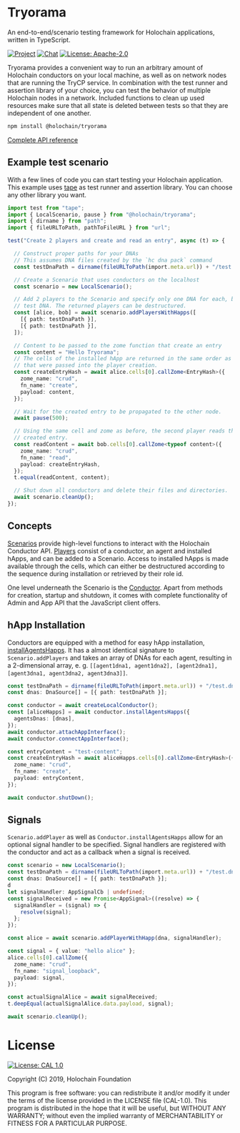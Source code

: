 # Tryorama

An end-to-end/scenario testing framework for Holochain applications, written in
TypeScript.

[![Project](https://img.shields.io/badge/project-holochain-blue.svg?style=flat-square)](http://holochain.org/)
[![Chat](https://img.shields.io/badge/chat-chat%2eholochain%2enet-blue.svg?style=flat-square)](https://chat.holochain.net)
[![License: Apache-2.0](https://img.shields.io/badge/License-Apache%202.0-blue.svg)](https://www.apache.org/licenses/LICENSE-2.0)

Tryorama provides a convenient way to run an arbitrary amount of Holochain
conductors on your local machine, as well as on network nodes that are running
the TryCP service. In combination with the test runner and assertion library of
your choice, you can test the behavior of multiple Holochain nodes in a
network. Included functions to clean up used resources make sure that all state
is deleted between tests so that they are independent of one another.

```sh
npm install @holochain/tryorama
```

[Complete API reference](./docs/tryorama.md)

## Example test scenario

With a few lines of code you can start testing your Holochain application. This
example uses [tape](https://github.com/substack/tape) as test runner and
assertion library. You can choose any other library you want.

```typescript
import test from "tape";
import { LocalScenario, pause } from "@holochain/tryorama";
import { dirname } from "path";
import { fileURLToPath, pathToFileURL } from "url";

test("Create 2 players and create and read an entry", async (t) => {

  // Construct proper paths for your DNAs
  // This assumes DNA files created by the `hc dna pack` command
  const testDnaPath = dirname(fileURLToPath(import.meta.url)) + "/test.dna";

  // Create a Scenario that uses conductors on the localhost
  const scenario = new LocalScenario();

  // Add 2 players to the Scenario and specify only one DNA for each, being the
  // test DNA. The returned players can be destructured.
  const [alice, bob] = await scenario.addPlayersWithHapps([
    [{ path: testDnaPath }],
    [{ path: testDnaPath }],
  ]);

  // Content to be passed to the zome function that create an entry
  const content = "Hello Tryorama";
  // The cells of the installed hApp are returned in the same order as the DNAs
  // that were passed into the player creation.
  const createEntryHash = await alice.cells[0].callZome<EntryHash>({
    zome_name: "crud",
    fn_name: "create",
    payload: content,
  });

  // Wait for the created entry to be propagated to the other node.
  await pause(500);

  // Using the same cell and zome as before, the second player reads the
  // created entry.
  const readContent = await bob.cells[0].callZome<typeof content>({
    zome_name: "crud",
    fn_name: "read",
    payload: createEntryHash,
  });
  t.equal(readContent, content);

  // Shut down all conductors and delete their files and directories.
  await scenario.cleanUp();
});
```

## Concepts

[Scenarios](./docs/tryorama.scenario.md) provide high-level functions to
interact with the Holochain Conductor API. [Players](./docs/tryorama.player.md)
consist of a conductor, an agent and installed hApps, and can be added to a
Scenario. Access to installed hApps is made available through the cells,
which can either be destructured according to the sequence during installation
or retrieved by their role id.

One level underneath the Scenario is the
[Conductor](./docs/tryorama.localconductor.md). Apart from methods for
creation, startup and shutdown, it comes with complete functionality of Admin
and App API that the JavaScript client offers.

## hApp Installation

Conductors are equipped with a method for easy hApp installation,
[installAgentsHapps](./docs/tryorama.conductor.installagentshapps.md). It has a
almost identical signature to `Scenario.addPlayers` and takes an array of DNAs
for each agent, resulting in a 2-dimensional array, e. g.
`[[agent1dna1, agent1dna2], [agent2dna1], [agent3dna1, agent3dna2, agent3dna3]]`.

```typescript
const testDnaPath = dirname(fileURLToPath(import.meta.url)) + "/test.dna";
const dnas: DnaSource[] = [{ path: testDnaPath }];

const conductor = await createLocalConductor();
const [aliceHapps] = await conductor.installAgentsHapps({
  agentsDnas: [dnas],
});
await conductor.attachAppInterface();
await conductor.connectAppInterface();

const entryContent = "test-content";
const createEntryHash = await aliceHapps.cells[0].callZome<EntryHash>({
  zome_name: "crud",
  fn_name: "create",
  payload: entryContent,
});

await conductor.shutDown();
```

## Signals

`Scenario.addPlayer` as well as `Conductor.installAgentsHapps` allow for an
optional signal handler to be specified. Signal handlers are registered with
the conductor and act as a callback when a signal is received.

```typescript
const scenario = new LocalScenario();
const testDnaPath = dirname(fileURLToPath(import.meta.url)) + "/test.dna";
const dnas: DnaSource[] = [{ path: testDnaPath }];
d
let signalHandler: AppSignalCb | undefined;
const signalReceived = new Promise<AppSignal>((resolve) => {
  signalHandler = (signal) => {
    resolve(signal);
  };
});

const alice = await scenario.addPlayerWithHapp(dna, signalHandler);

const signal = { value: "hello alice" };
alice.cells[0].callZome({
  zome_name: "crud",
  fn_name: "signal_loopback",
  payload: signal,
});

const actualSignalAlice = await signalReceived;
t.deepEqual(actualSignalAlice.data.payload, signal);

await scenario.cleanUp();
```

# License
[![License: CAL 1.0](https://img.shields.io/badge/License-CAL%201.0-blue.svg)](https://github.com/holochain/cryptographic-autonomy-license)

Copyright (C) 2019, Holochain Foundation

This program is free software: you can redistribute it and/or modify it under
the terms of the license provided in the LICENSE file (CAL-1.0). This program
is distributed in the hope that it will be useful, but WITHOUT ANY WARRANTY;
without even the implied warranty of MERCHANTABILITY or FITNESS FOR A
PARTICULAR PURPOSE.
